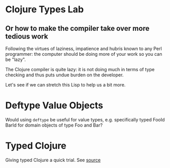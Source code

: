 # Clojure Types Lab 
## Or how to make the compiler take over more tedious work

Following the virtues of laziness, impatience and hubris known to any Perl programmer: 
the computer should be doing more of your work so you can be "lazy". 

The Clojure compiler is quite lazy: it is not doing much in terms of type checking and
thus puts undue burden on the developer. 

Let's see if we can stretch this Lisp to help us a bit more.

# Deftype Value Objects
Would using `deftype` be useful for value types, e.g. specifically typed FooId BarId for domain objects of type Foo and Bar?

# Typed Clojure
Giving typed Clojure a quick trial.
See [source](src/clojure_types_lab/typed.clj)

